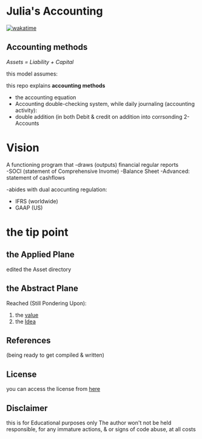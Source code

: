 
# Julia's Accounting
[![wakatime](https://wakatime.com/badge/user/e5f8f2ad-46c8-449c-9ccb-a1f10dfae801/project/b1919a10-df1b-4742-889b-a520ddb7a401.svg)](https://wakatime.com/badge/user/e5f8f2ad-46c8-449c-9ccb-a1f10dfae801/project/b1919a10-df1b-4742-889b-a520ddb7a401)
## Accounting methods

 _Assets = Liability + Capital_


this model assumes:

this repo explains **accounting methods**
- the accounting equation 
- Accounting double-checking system, while daily journaling (accounting activity):
- double addition (in both Debit & credit on  addition into corrsonding 2-Accounts


# Vision 

 A functioning program that 
-draws (outputs) financial regular reports  
-SOCI (statement of Comprehensive Invome)
-Balance Sheet 
-Advanced: statement of cashflows 


-abides with dual acocunting regulation:
- IFRS (worldwide)
- GAAP (US)

# the tip point 

## the Applied Plane
edited the Asset directory
## the Abstract Plane
Reached (Still Pondering Upon):
 1. the [value](https://github.com/adamwillisXanax/Thee-accountant/blob/main/src/Accounting/abstractTypes/Value.jl)
 2. the [Idea](https://github.com/adamwillisXanax/Thee-accountant/blob/main/src/Accounting/abstractTypes/idea.jl)
 
## References
(being ready to get compiled & written)


## License

you can access the license from [here](src/LICENSE.md)

## Disclaimer
this is for Educational purposes only
The author won't not be held responsible, for any immature actions, & or signs of code abuse, at all costs
